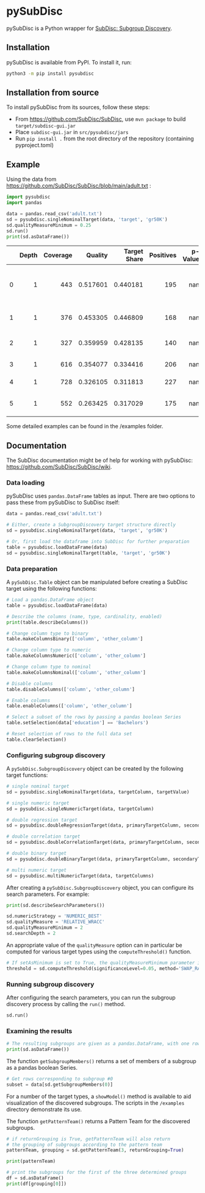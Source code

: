 # pySubDisc

pySubDisc is a Python wrapper for [SubDisc: Subgroup Discovery](https://github.com/SubDisc/SubDisc).

## Installation

pySubDisc is available from PyPI. To install it, run:

```bash
python3 -m pip install pysubdisc
```

## Installation from source

To install pySubDisc from its sources, follow these steps:

* From https://github.com/SubDisc/SubDisc, use `mvn package` to build `target/subdisc-gui.jar`
* Place `subdisc-gui.jar` in `src/pysubdisc/jars`
* Run `pip install .` from the root directory of the repository (containing pyproject.toml)

## Example

Using the data from https://github.com/SubDisc/SubDisc/blob/main/adult.txt :

```python
import pysubdisc
import pandas

data = pandas.read_csv('adult.txt')
sd = pysubdisc.singleNominalTarget(data, 'target', 'gr50K')
sd.qualityMeasureMinimum = 0.25
sd.run()
print(sd.asDataFrame())
```

|    |   Depth |   Coverage |   Quality |   Target Share |   Positives |   p-Value | Conditions                            |
|---:|--------:|-----------:|----------:|---------------:|------------:|----------:|:--------------------------------------|
|  0 |       1 |        443 |  0.517601 |       0.440181 |         195 |       nan | marital-status = 'Married-civ-spouse' |
|  1 |       1 |        376 |  0.453305 |       0.446809 |         168 |       nan | relationship = 'Husband'              |
|  2 |       1 |        327 |  0.359959 |       0.428135 |         140 |       nan | education-num >= 11.0                 |
|  3 |       1 |        616 |  0.354077 |       0.334416 |         206 |       nan | age >= 33.0                           |
|  4 |       1 |        728 |  0.326105 |       0.311813 |         227 |       nan | age >= 29.0                           |
|  5 |       1 |        552 |  0.263425 |       0.317029 |         175 |       nan | education-num >= 10.0                 |

Some detailed examples can be found in the /examples folder.

## Documentation

The SubDisc documentation might be of help for working with pySubDisc: https://github.com/SubDisc/SubDisc/wiki.

### Data loading

pySubDisc uses `pandas.DataFrame` tables as input. There are two options to pass these from pySubDisc to SubDisc itself:

```python
data = pandas.read_csv('adult.txt')

# Either, create a SubgroupDiscovery target structure directly
sd = pysubdisc.singleNominalTarget(data, 'target', 'gr50K')

# Or, first load the dataframe into SubDisc for further preparation
table = pysubdisc.loadDataFrame(data)
sd = pysubdisc.singleNominalTarget(table, 'target', 'gr50K')
```

### Data preparation

A `pySubDisc.Table` object can be manipulated before creating a SubDisc target using the following functions:

```python
# Load a pandas.DataFrame object
table = pysubdisc.loadDataFrame(data)

# Describe the columns (name, type, cardinality, enabled)
print(table.describeColumns())

# Change column type to binary
table.makeColumnsBinary(['column', 'other_column']

# Change column type to numeric
table.makeColumnsNumeric(['column', 'other_column']

# Change column type to nominal
table.makeColumnsNominal(['column', 'other_column']

# Disable columns
table.disableColumns(['column', 'other_column']

# Enable columns
table.enableColumns(['column', 'other_column']

# Select a subset of the rows by passing a pandas boolean Series
table.setSelection(data['education'] == 'Bachelors')

# Reset selection of rows to the full data set
table.clearSelection()
```

### Configuring subgroup discovery

A `pySubDisc.SubgroupDiscovery` object can be created by the following target functions:

```python
# single nominal target
sd = pysubdisc.singleNominalTarget(data, targetColumn, targetValue)

# single numeric target
sd = pysubdisc.singleNumericTarget(data, targetColumn)

# double regression target
sd = pysubdisc.doubleRegressionTarget(data, primaryTargetColumn, secondaryTargetColumn)

# double correlation target
sd = pysubdisc.doubleCorrelationTarget(data, primaryTargetColumn, secondaryTargetColumn)

# double binary target
sd = pysubdisc.doubleBinaryTarget(data, primaryTargetColumn, secondaryTargetColumn)

# multi numeric target
sd = pysubdisc.multiNumericTarget(data, targetColumns)
```

After creating a `pySubDisc.SubgroupDiscovery` object, you can configure its search parameters. For example:

```python
print(sd.describeSearchParameters())

sd.numericStrategy = 'NUMERIC_BEST'
sd.qualityMeasure = 'RELATIVE_WRACC'
sd.qualityMeasureMinimum = 2
sd.searchDepth = 2
```

An appropriate value of the `qualityMeasure` option can in particular be computed for various target types using the `computeThreshold()` function.

```python
# If setAsMinimum is set to True, the qualityMeasureMinimum parameter is updated directly
threshold = sd.computeThreshold(significanceLevel=0.05, method='SWAP_RANDOMIZATION', amount=100, setAsMinimum=True)
```

### Running subgroup discovery

After configuring the search parameters, you can run the subgroup discovery process by calling the `run()` method.

```python
sd.run()
```

### Examining the results

```python
# The resulting subgroups are given as a pandas.DataFrame, with one row per subgroup
print(sd.asDataFrame())
```


The function `getSubgroupMembers()` returns a set of members of a subgroup as a pandas boolean Series.

```python
# Get rows corresponding to subgroup #0
subset = data[sd.getSubgroupMembers(0)]
```


For a number of the target types, a `showModel()` method is available to aid visualization of the discovered subgroups. The scripts in the `/examples` directory demonstrate its use.


The function `getPatternTeam()` returns a Pattern Team for the discovered subgroups.

```python
# if returnGrouping is True, getPatternTeam will also return
# the grouping of subgroups according to the pattern team
patternTeam, grouping = sd.getPatternTeam(3, returnGrouping=True)

print(patternTeam)

# print the subgroups for the first of the three determined groups
df = sd.asDataFrame()
print(df[grouping[0]])
```
